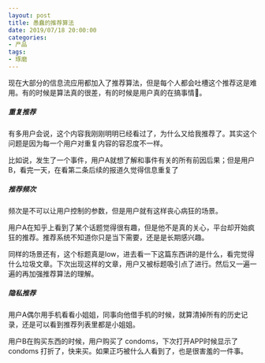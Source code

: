 ```yaml
---
layout: post
title: 愚蠢的推荐算法
date: 2019/07/18 20:00:00
categories:
- 产品
tags:
- 琢磨
---
```


现在大部分的信息流应用都加入了推荐算法，但是每个人都会吐槽这个推荐这是难用。有的时候是算法真的很差，有的时候是用户真的在搞事情🐶。

##### 重复推荐

有多用户会说，这个内容我刚刚明明已经看过了，为什么又给我推荐了。其实这个问题是因为每一个用户对重复内容的容忍度不一样。

比如说，发生了一个事件，用户A就想了解和事件有关的所有前因后果；但是用户B，看完一天，在看第二条后续的报道久觉得信息重复了

##### 推荐频次

频次是不可以让用户控制的参数，但是用户就有这样丧心病狂的场景。

用户A在知乎上看到了某个话题觉得很有趣，但是他不是真的关心，平台却开始疯狂的推荐。推荐系统不知道你只是当下需要，还是是长期感兴趣。

同样的场景还有，这个标题真是low，进去看一下这篇东西讲的是什么，看完觉得什么垃圾文章。下次出现这样的文章，用户又被标题吸引点了进行。然后又一遍一遍的再加强推荐算法的理解。

##### 隐私推荐

用户A偶尔用手机看看小姐姐，同事向他借手机的时候，就算清掉所有的历史记录，还是可以看到推荐列表里都是小姐姐。

用户B在购买东西的时候，用户购买了 condoms，下次打开APP时候显示了 condoms 打折了，快来买。如果正巧被什么人看到了，也是很害羞的一件事。